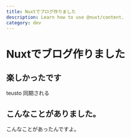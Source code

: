 ```yaml
---
title: Nuxtでブログ作りました
description: Learn how to use @nuxt/content.
category: dev
---
```


# Nuxtでブログ作りました

## 楽しかったです

teusto
同期される

## こんなことがありました。

こんなことがあったんですよ。